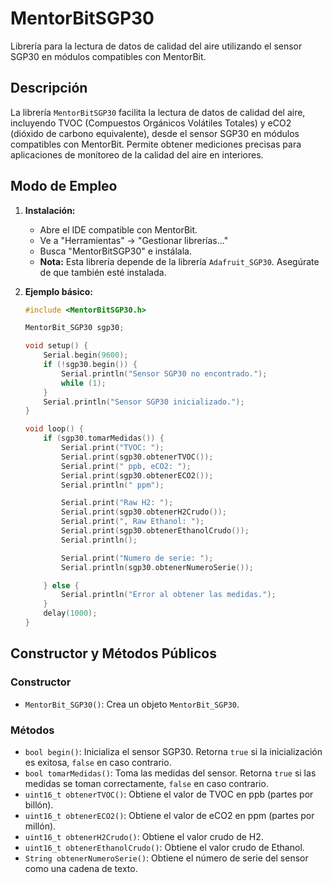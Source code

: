 # MentorBitSGP30

Librería para la lectura de datos de calidad del aire utilizando el sensor SGP30 en módulos compatibles con MentorBit.

## Descripción

La librería `MentorBitSGP30` facilita la lectura de datos de calidad del aire, incluyendo TVOC (Compuestos Orgánicos Volátiles Totales) y eCO2 (dióxido de carbono equivalente), desde el sensor SGP30 en módulos compatibles con MentorBit. Permite obtener mediciones precisas para aplicaciones de monitoreo de la calidad del aire en interiores.

## Modo de Empleo

1.  **Instalación:**
    * Abre el IDE compatible con MentorBit.
    * Ve a "Herramientas" -> "Gestionar librerías..."
    * Busca "MentorBitSGP30" e instálala.
    * **Nota:** Esta librería depende de la librería `Adafruit_SGP30`. Asegúrate de que también esté instalada.

2.  **Ejemplo básico:**

    ```c++
    #include <MentorBitSGP30.h>

    MentorBit_SGP30 sgp30;

    void setup() {
        Serial.begin(9600);
        if (!sgp30.begin()) {
            Serial.println("Sensor SGP30 no encontrado.");
            while (1);
        }
        Serial.println("Sensor SGP30 inicializado.");
    }

    void loop() {
        if (sgp30.tomarMedidas()) {
            Serial.print("TVOC: ");
            Serial.print(sgp30.obtenerTVOC());
            Serial.print(" ppb, eCO2: ");
            Serial.print(sgp30.obtenerECO2());
            Serial.println(" ppm");

            Serial.print("Raw H2: ");
            Serial.print(sgp30.obtenerH2Crudo());
            Serial.print(", Raw Ethanol: ");
            Serial.print(sgp30.obtenerEthanolCrudo());
            Serial.println();

            Serial.print("Numero de serie: ");
            Serial.println(sgp30.obtenerNumeroSerie());

        } else {
            Serial.println("Error al obtener las medidas.");
        }
        delay(1000);
    }
    ```

## Constructor y Métodos Públicos

### Constructor

* `MentorBit_SGP30()`: Crea un objeto `MentorBit_SGP30`.

### Métodos

* `bool begin()`: Inicializa el sensor SGP30. Retorna `true` si la inicialización es exitosa, `false` en caso contrario.
* `bool tomarMedidas()`: Toma las medidas del sensor. Retorna `true` si las medidas se toman correctamente, `false` en caso contrario.
* `uint16_t obtenerTVOC()`: Obtiene el valor de TVOC en ppb (partes por billón).
* `uint16_t obtenerECO2()`: Obtiene el valor de eCO2 en ppm (partes por millón).
* `uint16_t obtenerH2Crudo()`: Obtiene el valor crudo de H2.
* `uint16_t obtenerEthanolCrudo()`: Obtiene el valor crudo de Ethanol.
* `String obtenerNumeroSerie()`: Obtiene el número de serie del sensor como una cadena de texto.
